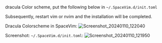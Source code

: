 dracula Color scheme, put the
following below in `~/.SpaceVim.d/init.toml` 

Subsequently, restart vim or nvim and the installation will be completed.

Dracula Colorscheme in SpaceVim:
![Screenshot_20240110_122040](https://github.com/trooper86/Dracula-SpaceVim/assets/128870400/b42a835c-6824-43b8-9ffb-dd103232fde9)

Screenshot: `~/.SpaceVim.d/init.toml`:
![Screenshot_20240110_121950](https://github.com/trooper86/Dracula-SpaceVim/assets/128870400/4d8a2f36-b3de-4ba3-b7a7-a33c4a96fca5)
